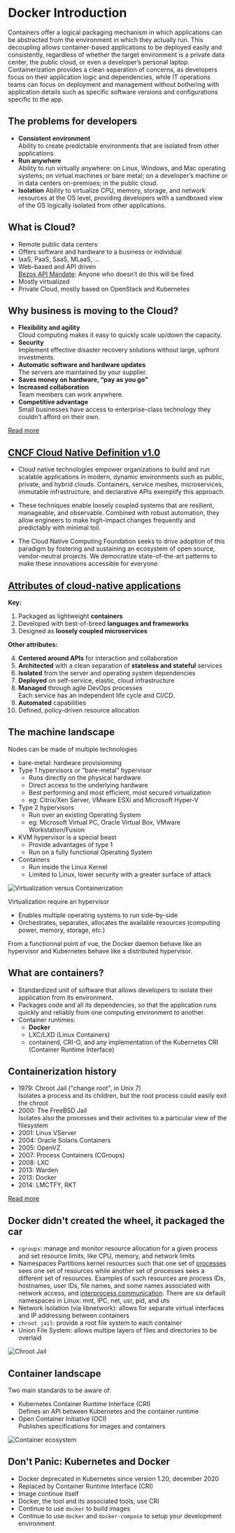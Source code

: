 
# Docker Introduction

Containers offer a logical packaging mechanism in which applications can be abstracted from the environment in which they actually run. This decoupling allows container-based applications to be deployed easily and consistently, regardless of whether the target environment is a private data center, the public cloud, or even a developer’s personal laptop. Containerization provides a clean separation of concerns, as developers focus on their application logic and dependencies, while IT operations teams can focus on deployment and management without bothering with application details such as specific software versions and configurations specific to the app.

## The problems for developers

- **Consistent environment**   
  Ability to create predictable environments that are isolated from other applications.
- **Run anywhere**   
  Ability to run virtually anywhere: on Linux, Windows, and Mac operating systems; on virtual machines or bare metal; on a developer’s machine or in data centers on-premises; in the public cloud.
- **Isolation**
  Ability to virtualize CPU, memory, storage, and network resources at the OS level, providing developers with a sandboxed view of the OS logically isolated from other applications.

## What is Cloud?

- Remote public data centers
- Offers software and hardware to a business or individual
- IaaS, PaaS, SaaS, MLaaS, ...
- Web-based and API driven\
  [Bezos API Mandate](https://nordicapis.com/the-bezos-api-mandate-amazons-manifesto-for-externalization/): Anyone who doesn’t do this will be fired
- Mostly virtualized
- Private Cloud, mostly based on OpenStack and Kubernetes

## Why business is moving to the Cloud?

- **Flexibility and agility**   
  Cloud computing makes it easy to quickly scale up/down the capacity.
- **Security**   
  Implement effective disaster recovery solutions without large, upfront investments.
- **Automatic software and hardware updates**   
  The servers are maintained by your supplier.
- **Saves money on hardware, “pay as you go”**
- **Increased collaboration**   
  Team members can work anywhere.
- **Сompetitive advantage**   
  Small businesses have access to enterprise-class technology they couldn’t afford on their own.

[Read more](https://www.pointclick.net/moving-to-the-cloud/)

## [CNCF Cloud Native Definition v1.0](https://github.com/cncf/toc/blob/main/DEFINITION.md)

- Cloud native technologies empower organizations to build and run scalable applications in modern, dynamic environments such as public, private, and hybrid clouds. Containers, service meshes, microservices, immutable infrastructure, and declarative APIs exemplify this approach.

- These techniques enable loosely coupled systems that are resilient, manageable, and observable. Combined with robust automation, they allow engineers to make high-impact changes frequently and predictably with minimal toil.

- The Cloud Native Computing Foundation seeks to drive adoption of this paradigm by fostering and sustaining an ecosystem of open source, vendor-neutral projects. We democratize state-of-the-art patterns to make these innovations accessible for everyone.

## [Attributes of cloud-native applications](https://thenewstack.io/10-key-attributes-of-cloud-native-applications/)

**Key:**

1. Packaged as lightweight **containers**
2. Developed with best-of-breed **languages and frameworks**
3. Designed as **loosely coupled microservices**

**Other attributes:**

4. **Centered around APIs** for interaction and collaboration
5. **Architected** with a clean separation of **stateless and stateful** services
6. **Isolated** from the server and operating system dependencies
7. **Deployed** on self-service, elastic, cloud infrastructure
8. **Managed** through agile DevOps processes   
    Each service has an independent life cycle and CI/CD.
9. **Automated** capabilities
10. Defined, policy-driven resource allocation

## The machine landscape

Nodes can be made of multiple technologies
- bare-metal: hardware provisionning
- Type 1 hypervisors or “bare-metal” hypervisor
  - Runs directly on the physical hardware
  - Direct access to the underlying hardware
  - Best performing and most efficient, most secured virtualization
  - eg: Citrix/Xen Server, VMware ESXi and Microsoft Hyper-V
- Type 2 hypervisors
  - Run over an existing Operating System
  - eg: Microsoft Virtual PC, Oracle Virtual Box, VMware Workstation/Fusion
- KVM hypervisor is a special beast
  - Provide advantages of type 1
  - Run on a fully functional Operating System
- Containers
  - Run inside the Linux Kernel
  - Limited to Linux, lower security with a greater surface of attack

![Virtualization versus Containerization](./assets/vm-containers.png)

Virtualization require an hypervisor
- Enables multiple operating systems to run side-by-side
- Orchestrates, separates, allocates the available resources (computing power, memory, storage, etc.)

From a functionnal point of vue, the Docker daemon behave like an hypervisor and Kubernetes behave like a distributed hypervisor.

## What are containers?

- Standardized unit of software that allows developers to isolate their application from its environment.
- Packages code and all its dependencies, so that the application runs quickly and reliably from one computing environment to another.
- Container runtimes:   
  - **Docker**
  - LXC/LXD (Linux Containers)
  - containerd, CRI-O, and any implementation of the Kubernetes CRI (Container Runtime Interface)

## Containerization history

- 1979: Chroot Jail ("change root", in Unix 7)   
  Isolates a process and its children, but the root process could easily exit the chroot
- 2000: The FreeBSD Jail   
  Isolates also the processes and their activities to a particular view of the filesystem
- 2001: Linux VServer
- 2004: Oracle Solaris Containers
- 2005: OpenVZ
- 2007: Process Containers (CGroups)
- 2008: LXC
- 2013: Warden
- 2013: Docker
- 2014: LMCTFY, RKT

[Read more](https://faun.pub/the-missing-introduction-to-containerization-de1fbb73efc5)

## Docker didn't created the wheel, it packaged the car

- `cgroups`: manage and monitor resource allocation for a given process and set resource limits, like CPU, memory, and network limits
- Namespaces
  Partitions kernel resources such that one set of [processes](https://en.wikipedia.org/wiki/Process_(computing)) sees one set of resources while another set of processes sees a different set of resources. Examples of such resources are process IDs, hostnames, user IDs, file names, and some names associated with network access, and [interprocess communication](https://en.wikipedia.org/wiki/Interprocess_communication). There are six default namespaces in Linux: mnt, IPC, net, usr, pid, and uts
- Network isolation (via libnetwork): allows for separate virtual interfaces and IP addressing between containers
- `chroot jail`: provide a root file system to each container
-  Union File System: allows multipe layers of files and directories to be overlaid

![Chroot Jail](assets/chroot.jpg)

## Container landscape

Two main standards to be aware of:

- Kubernetes Container Runtime Interface (CRI)\
  Defines an API between Kubernetes and the container runtime
- Open Container Initiative (OCI)\
  Publishes specifications for images and containers

![Container ecosystem](./assets/container-ecosystem.png)

## Don't Panic: Kubernetes and Docker

- Docker deprecated in Kubernetes since version 1.20, december 2020
- Replaced by Container Runtime Interface (CRI)
- Image continue itself
- Docker, the tool and its associated tools, use CRI
- Continue to use `docker` to build images
- Continue to use `docker` and `docker-compose` to setup your development environment 